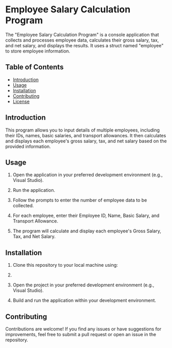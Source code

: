 
# Employee Salary Calculation Program

The "Employee Salary Calculation Program" is a console application that collects and processes employee data, calculates their gross salary, tax, and net salary, and displays the results. It uses a struct named "employee" to store employee information.

## Table of Contents

- [Introduction](#introduction)
- [Usage](#usage)
- [Installation](#installation)
- [Contributing](#contributing)
- [License](#license)

## Introduction

This program allows you to input details of multiple employees, including their IDs, names, basic salaries, and transport allowances. It then calculates and displays each employee's gross salary, tax, and net salary based on the provided information.

## Usage

1. Open the application in your preferred development environment (e.g., Visual Studio).

2. Run the application.

3. Follow the prompts to enter the number of employee data to be collected.

4. For each employee, enter their Employee ID, Name, Basic Salary, and Transport Allowance.

5. The program will calculate and display each employee's Gross Salary, Tax, and Net Salary.

## Installation

1. Clone this repository to your local machine using:
2. 
2. Open the project in your preferred development environment (e.g., Visual Studio).

3. Build and run the application within your development environment.

## Contributing

Contributions are welcome! If you find any issues or have suggestions for improvements, feel free to submit a pull request or open an issue in the repository.




